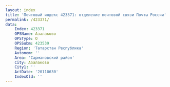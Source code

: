 ```yaml
---
layout: index
title: 'Почтовый индекс 423371: отделение почтовой связи Почты России'
permalink: /423371/
data:
    Index: 423371
    OPSName: Азалаково
    OPSType: О
    OPSSubm: 423539
    Region: 'Татарстан Республика'
    Autonom: ''
    Area: 'Сармановский район'
    City: Азалаково
    City1: ''
    ActDate: '20110630'
    IndexOld: ''
---
```

